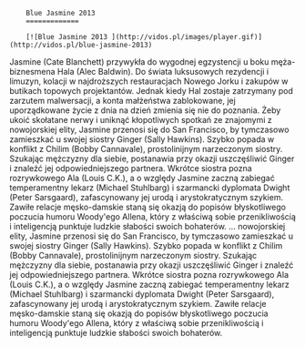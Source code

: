 
        Blue Jasmine 2013 
        =============
        
        [![Blue Jasmine 2013 ](http://vidos.pl/images/player.gif)](http://vidos.pl/blue-jasmine-2013)
        
        
 Jasmine (Cate Blanchett) przywykła do wygodnej egzystencji u boku męża-biznesmena Hala (Alec Baldwin). Do świata luksusowych rezydencji i limuzyn, kolacji w najdroższych restauracjach Nowego Jorku i zakupów w butikach topowych projektantów. Jednak kiedy Hal zostaje zatrzymany pod zarzutem malwersacji, a konta małżeństwa zablokowane, jej uporządkowane życie z dnia na dzień zmienia się nie do poznania. Żeby ukoić skołatane nerwy i uniknąć kłopotliwych spotkań ze znajomymi z nowojorskiej elity, Jasmine przenosi się do San Francisco, by tymczasowo zamieszkać u swojej siostry Ginger (Sally Hawkins). Szybko popada w konflikt z Chilim (Bobby Cannavale), prostolinijnym narzeczonym siostry. Szukając mężczyzny dla siebie, postanawia przy okazji uszczęśliwić Ginger i znaleźć jej odpowiedniejszego partnera. Wkrótce siostra pozna rozrywkowego Ala (Louis C.K.), a o względy Jasmine zaczną zabiegać temperamentny lekarz (Michael Stuhlbarg) i szarmancki dyplomata Dwight (Peter Sarsgaard), zafascynowany jej urodą i arystokratycznym szykiem. Zawiłe relacje męsko-damskie staną się okazją do popisów błyskotliwego poczucia humoru Woody'ego Allena, który z właściwą sobie przenikliwością i inteligencją punktuje ludzkie słabości swoich bohaterów.  ... nowojorskiej elity, Jasmine przenosi się do San Francisco, by tymczasowo zamieszkać u swojej siostry Ginger (Sally Hawkins). Szybko popada w konflikt z Chilim (Bobby Cannavale), prostolinijnym narzeczonym siostry. Szukając mężczyzny dla siebie, postanawia przy okazji uszczęśliwić Ginger i znaleźć jej odpowiedniejszego partnera. Wkrótce siostra pozna rozrywkowego Ala (Louis C.K.), a o względy Jasmine zaczną zabiegać temperamentny lekarz (Michael Stuhlbarg) i szarmancki dyplomata Dwight (Peter Sarsgaard), zafascynowany jej urodą i arystokratycznym szykiem. Zawiłe relacje męsko-damskie staną się okazją do popisów błyskotliwego poczucia humoru Woody'ego Allena, który z właściwą sobie przenikliwością i inteligencją punktuje ludzkie słabości swoich bohaterów.
    